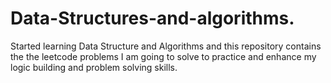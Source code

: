 # Data-Structures-and-algorithms.
Started learning Data Structure and Algorithms and this repository contains the the leetcode problems I am going to solve to practice and enhance my logic building and problem solving skills.
